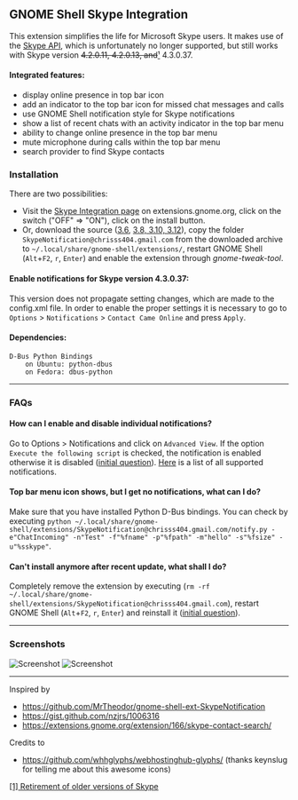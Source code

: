 ## GNOME Shell Skype Integration

This extension simplifies the life for Microsoft Skype users. It makes use of the [Skype API](https://github.com/chrisss404/gnome-shell-ext-SkypeNotification/raw/master/docs/Skype%20Developer%20-%20Skype%20Desktop%20API%20Reference%20Manual.pdf), which is unfortunately no longer supported, but still works with Skype version ~~4.2.0.11, 4.2.0.13, and~~[¹](http://community.skype.com/t5/Linux/Having-trouble-signing-in-Retirement-of-older-versions-of-Skype/td-p/3439685) 4.3.0.37.


#### Integrated features:

- display online presence in top bar icon
- add an indicator to the top bar icon for missed chat messages and calls
- use GNOME Shell notification style for Skype notifications
- show a list of recent chats with an activity indicator in the top bar menu
- ability to change online presence in the top bar menu
- mute microphone during calls within the top bar menu
- search provider to find Skype contacts


### Installation

There are two possibilities:

- Visit the [Skype Integration page](https://extensions.gnome.org/extension/696/skype-integration/) on extensions.gnome.org, click on the switch ("OFF" => "ON"), click on the install button.
- Or, download the source ([3.6](https://github.com/chrisss404/gnome-shell-ext-SkypeNotification/archive/3.6.zip), [3.8, 3.10, 3.12](https://github.com/chrisss404/gnome-shell-ext-SkypeNotification/archive/master.zip)), copy the folder `SkypeNotification@chrisss404.gmail.com` from the downloaded archive to `~/.local/share/gnome-shell/extensions/`, restart GNOME Shell (`Alt`+`F2`, `r`, `Enter`) and enable the extension through *gnome-tweak-tool*.

#### Enable notifications for Skype version 4.3.0.37:

This version does not propagate setting changes, which are made to the config.xml file. In order to enable the proper settings it is necessary to go to `Options` > `Notifications` > `Contact Came Online` and press `Apply`.

#### Dependencies:
    
    D-Bus Python Bindings
        on Ubuntu: python-dbus
        on Fedora: dbus-python

----

### FAQs

#### How can I enable and disable individual notifications?

Go to Options > Notifications and click on `Advanced View`. If the option `Execute the following script` is checked, the notification is enabled otherwise it is disabled ([initial question](https://github.com/chrisss404/gnome-shell-ext-SkypeNotification/issues/9)). [Here](https://github.com/chrisss404/gnome-shell-ext-SkypeNotification/blob/master/SkypeNotification%40chrisss404.gmail.com/skypeConfig.js#L45) is a list of all supported notifications.


#### Top bar menu icon shows, but I get no notifications, what can I do?

Make sure that you have installed Python D-Bus bindings. You can check by executing `python ~/.local/share/gnome-shell/extensions/SkypeNotification@chrisss404.gmail.com/notify.py -e"ChatIncoming" -n"Test" -f"%fname" -p"%fpath" -m"hello" -s"%fsize" -u"%sskype"`.


#### Can't install anymore after recent update, what shall I do?

Completely remove the extension by executing (`rm -rf ~/.local/share/gnome-shell/extensions/SkypeNotification@chrisss404.gmail.com`), restart GNOME Shell (`Alt`+`F2`, `r`, `Enter`) and reinstall it ([initial question](https://github.com/chrisss404/gnome-shell-ext-SkypeNotification/issues/17)).

----

### Screenshots

![Screenshot](https://raw.github.com/chrisss404/gnome-shell-ext-SkypeNotification/master/data/screenshot1.jpg)
![Screenshot](https://raw.github.com/chrisss404/gnome-shell-ext-SkypeNotification/master/data/screenshot2.jpg)

----

Inspired by

- https://github.com/MrTheodor/gnome-shell-ext-SkypeNotification
- https://gist.github.com/nzjrs/1006316
- https://extensions.gnome.org/extension/166/skype-contact-search/

Credits to

- https://github.com/whhglyphs/webhostinghub-glyphs/ (thanks keynslug for telling me about this awesome icons)


[[1] Retirement of older versions of Skype](http://community.skype.com/t5/Linux/Having-trouble-signing-in-Retirement-of-older-versions-of-Skype/td-p/3439685)

